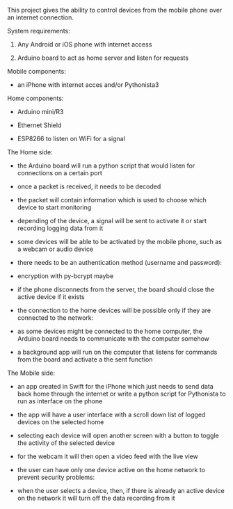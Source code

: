 This project gives the ability to control devices from the mobile phone over an internet connection.

System requirements:

1. Any Android or iOS phone with internet access

2. Arduino board to act as home server and listen for requests

Mobile components:

- an iPhone with internet acces and/or Pythonista3

Home components:

- Arduino mini/R3

- Ethernet Shield

- ESP8266 to listen on WiFi for a signal


The Home side:

- the Arduino board will run a python script that would listen for connections on a certain port

- once a packet is received, it needs to be decoded

- the packet will contain information which is used to choose which device to start monitoring

- depending of the device, a signal will be sent to activate it or start recording logging data from it

- some devices will be able to be activated by the mobile phone, such as a webcam or audio device

- there needs to be an authentication method (username and password):

- encryption with py-bcrypt maybe

- if the phone disconnects from the server, the board should close the active device if it exists

- the connection to the home devices will be possible only if they are connected to the network:

- as some devices might be connected to the home computer, the Arduino board needs to communicate with the computer somehow

- a background app will run on the computer that listens for commands from the board and activate a the sent function
    

The Mobile side:

- an app created in Swift for the iPhone which just needs to send data back home through the internet or write a python script for Pythonista to run as interface on the phone

- the app will have a user interface with a scroll down list of logged devices on the selected home

- selecting each device will open another screen with a button to toggle the activity of the selected device

- for the webcam it will then open a video feed with the live view

- the user can have only one device active on the home network to prevent security problems:

- when the user selects a device, then, if there is already an active device on the network it will turn off the data recording from it
